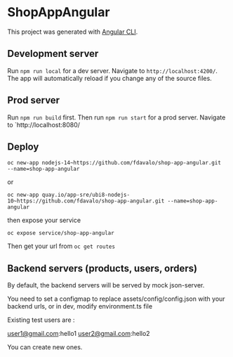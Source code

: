 # ShopAppAngular

This project was generated with [Angular CLI](https://github.com/angular/angular-cli).

## Development server

Run `npm run local` for a dev server. Navigate to `http://localhost:4200/`. The app will automatically reload if you change any of the source files.

## Prod server

Run `npm run build` first.
Then run `npm run start` for a prod server. Navigate to `http://localhost:8080/

## Deploy

`oc new-app nodejs-14~https://github.com/fdavalo/shop-app-angular.git  --name=shop-app-angular`

or

`oc new-app quay.io/app-sre/ubi8-nodejs-10~https://github.com/fdavalo/shop-app-angular.git --name=shop-app-angular`

then expose your service

`oc expose service/shop-app-angular`

Then get your url from `oc get routes`

## Backend servers (products, users, orders)

By default, the backend servers will be served by mock json-server.

You need to set a configmap to replace assets/config/config.json with your backend urls, or in dev, modify environment.ts file

Existing test users are : 

user1@gmail.com:hello1
user2@gmail.com:hello2

You can create new ones.
